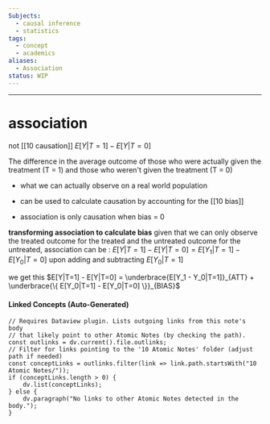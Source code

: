 ```yaml
---
Subjects:
  - causal inference
  - statistics
tags:
  - concept
  - academics
aliases:
  - Association
status: WIP
---
```

---
# association 
not [[10 causation]] 
$E[Y|T = 1] - E[Y|T = 0]$

The difference in the average outcome of those who were actually given the treatment (T = 1) and those who weren't given the treatment (T = 0)

- what we can actually observe on a real world population 

- can be used to calculate causation by accounting for the [[10 bias]]
- association is only causation when bias = 0

**transforming association to calculate bias**
given that we can only observe the treated outcome for the treated and the untreated outcome for the untreated, association can be :
$E[Y|T=1] - E[Y|T=0] = E[Y_1|T=1] - E[Y_0|T=0]$
upon adding and subtracting $E[Y_0|T=1]$

we get this $E[Y|T=1] - E[Y|T=0] = \underbrace{E[Y_1 - Y_0|T=1]}_{ATT} + \underbrace{\{ E[Y_0|T=1] - E[Y_0|T=0] \}}_{BIAS}$

#### Linked Concepts (Auto-Generated)
```dataviewjs
// Requires Dataview plugin. Lists outgoing links from this note's body
// that likely point to other Atomic Notes (by checking the path).
const outlinks = dv.current().file.outlinks;
// Filter for links pointing to the '10 Atomic Notes' folder (adjust path if needed)
const conceptLinks = outlinks.filter(link => link.path.startsWith("10 Atomic Notes/"));
if (conceptLinks.length > 0) {
    dv.list(conceptLinks);
} else {
    dv.paragraph("No links to other Atomic Notes detected in the body.");
}
```